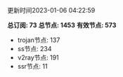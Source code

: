 更新时间2023-01-06 04:22:59

**总订阅: 73**
**总节点: 1453**
**有效节点: 573**
- trojan节点: 137
- ss节点: 234
- v2ray节点: 191
- ssr节点: 11
